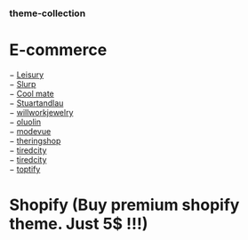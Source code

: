 ### theme-collection

# E-commerce

&minus; [Leisury](https://leisury.vn/) <br />
&minus; [Slurp](https://slurplaboratories.com/) <br />
&minus; [Cool mate](https://www.coolmate.me/) <br />
&minus; [Stuartandlau](https://stuartandlau.com/?fbclid=IwAR0Od6mPIpz4yQdHULLO9abcgK8flw3QzWdUNMbwMq9ASDwzWbLAmPiZQb8) <br />
&minus; [willworkjewelry](https://willworkjewelry.com/) <br />
&minus; [oluolin](https://oluolin.com/) <br />
&minus; [modevue](https://modevue.com/) <br />
&minus; [theringshop](https://theringshop.com/) <br />
&minus; [tiredcity](https://tiredcity.com/) <br />
&minus; [tiredcity](https://tiredcity.com/) <br />
&minus; [toptify](https://toptify.vn/) <br />

# Shopify (Buy premium shopify theme. Just 5$ !!!)







